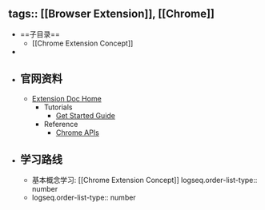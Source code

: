 tags:: [[Browser Extension]], [[Chrome]]
---

- ==子目录==
	- [[Chrome Extension Concept]]
-
- ## 官网资料
	- [Extension Doc Home](https://developer.chrome.com/docs/extensions/)
		- Tutorials
			- [Get Started Guide](https://developer.chrome.com/docs/extensions/mv3/getstarted/)
		- Reference
			- [Chrome APIs](https://developer.chrome.com/docs/extensions/reference/)
- ## 学习路线
	- 基本概念学习: [[Chrome Extension Concept]]
	  logseq.order-list-type:: number
	- logseq.order-list-type:: number